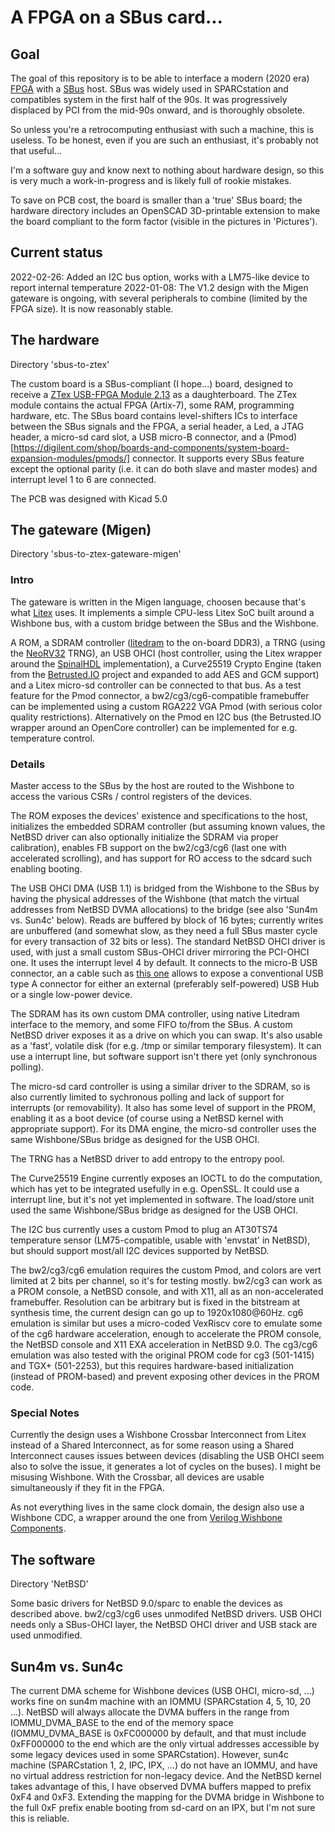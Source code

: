 # A FPGA on a SBus card...

## Goal

The goal of this repository is to be able to interface a modern (2020 era) [FPGA](https://en.wikipedia.org/wiki/Field-programmable_gate_array) with a [SBus](https://en.wikipedia.org/wiki/SBus) host. SBus was widely used in SPARCstation and compatibles system in the first half of the 90s. It was progressively displaced by PCI from the mid-90s onward, and is thoroughly obsolete.

So unless you're a retrocomputing enthusiast with such a machine, this is useless. To be honest, even if you are such an enthusiast, it's probably not that useful...

I'm a software guy and know next to nothing about hardware design, so this is very much a work-in-progress and is likely full of rookie mistakes.

To save on PCB cost, the board is smaller than a 'true' SBus board; the hardware directory includes an OpenSCAD 3D-printable extension to make the board compliant to the form factor (visible in the pictures in 'Pictures').

## Current status

2022-02-26: Added an I2C bus option, works with a LM75-like device to report internal temperature
2022-01-08: The V1.2 design with the Migen gateware is ongoing, with several peripherals to combine (limited by the FPGA size). It is now reasonably stable.

## The hardware

Directory 'sbus-to-ztex'

The custom board is a SBus-compliant (I hope...) board, designed to receive a [ZTex USB-FPGA Module 2.13](https://www.ztex.de/usb-fpga-2/usb-fpga-2.13.e.html) as a daughterboard. The ZTex module contains the actual FPGA (Artix-7), some RAM, programming hardware, etc. The SBus board contains level-shifters ICs to interface between the SBus signals and the FPGA, a serial header, a Led, a JTAG header, a micro-sd card slot, a USB micro-B connector, and a (Pmod)[https://digilent.com/shop/boards-and-components/system-board-expansion-modules/pmods/] connector. It supports every SBus feature except the optional parity (i.e. it can do both slave and master modes) and interrupt level 1 to 6 are connected.

The PCB was designed with Kicad 5.0

## The gateware (Migen)

Directory 'sbus-to-ztex-gateware-migen'

### Intro

The gateware is written in the Migen language, choosen because that's what [Litex](https://github.com/enjoy-digital/litex/) uses.
It implements a simple CPU-less Litex SoC built around a Wishbone bus, with a custom bridge between the SBus and the Wishbone.

A ROM, a SDRAM controller ([litedram](https://github.com/enjoy-digital/litedram) to the on-board DDR3), a TRNG (using the [NeoRV32](https://github.com/stnolting/neorv32) TRNG), an USB OHCI (host controller, using the Litex wrapper around the [SpinalHDL](https://github.com/SpinalHDL/SpinalHDL) implementation), a Curve25519 Crypto Engine (taken from the [Betrusted.IO](https://betrusted.io/) project and expanded to add AES and GCM support) and a Litex micro-sd controller can be connected to that bus. As a test feature for the Pmod connector, a bw2/cg3/cg6-compatible framebuffer can be implemented using a custom RGA222 VGA Pmod (with serious color quality restrictions). Alternatively on the Pmod en I2C bus (the Betrusted.IO wrapper around an OpenCore controller) can be implemented for e.g. temperature control.

### Details

Master access to the SBus by the host are routed to the Wishbone to access the various CSRs / control registers of the devices.

The ROM exposes the devices' existence and specifications to the host, initializes the embedded SDRAM controller (but assuming known values, the NetBSD driver can also optionally initialize the SDRAM via proper calibration), enables FB support on the bw2/cg3/cg6 (last one with accelerated scrolling), and has support for RO access to the sdcard such enabling booting.

The USB OHCI DMA (USB 1.1) is bridged from the Wishbone to the SBus by having the physical addresses of the Wishbone (that match the virtual addresses from NetBSD DVMA allocations) to the bridge (see also 'Sun4m vs. Sun4c' below). Reads are buffered by block of 16 bytes; currently writes are unbuffered (and somewhat slow, as they need a full SBus master cycle for every transaction of 32 bits or less). The standard NetBSD OHCI driver is used, with just a small custom SBus-OHCI driver mirroring the PCI-OHCI one. It uses the interrupt level 4 by default. It connects to the micro-B USB connector, an a cable such as [this one](https://www.startech.com/en-us/cables/uusbotgra) allows to expose a conventional USB type A connector for either an external (preferably self-powered) USB Hub or a single low-power device.

The SDRAM has its own custom DMA controller, using native Litedram interface to the memory, and some FIFO to/from the SBus. A custom NetBSD driver exposes it as a drive on which you can swap. It's also usable as a 'fast', volatile disk (for e.g. /tmp or similar temporary filesystem). It can use a interrupt line, but software support isn't there yet (only synchronous polling).

The micro-sd card controller is using a similar driver to the SDRAM, so is also currently limited to sychronous polling and lack of support for interrupts (or removability). It also has some level of support in the PROM, enabling it as a boot device (of course using a NetBSD kernel with appropriate support). For its DMA engine, the micro-sd controller uses the same Wishbone/SBus bridge as designed for the USB OHCI.

The TRNG has a NetBSD driver to add entropy to the entropy pool.

The Curve25519 Engine currently exposes an IOCTL to do the computation, which has yet to be integrated usefully in e.g. OpenSSL. It could use a interrupt line, but it's not yet implemented in software. The load/store unit used the same Wishbone/SBus bridge as designed for the USB OHCI.

The I2C bus currently uses a custom Pmod to plug an AT30TS74 temperature sensor (LM75-compatible, usable with 'envstat' in NetBSD), but should support most/all I2C devices supported by NetBSD.

The bw2/cg3/cg6 emulation requires the custom Pmod, and colors are vert limited at 2 bits per channel, so it's for testing mostly. bw2/cg3 can work as a PROM console, a NetBSD console, and with X11, all as an non-accelerated framebuffer. Resolution can be arbitrary but is fixed in the bitstream at synthesis time, the current design can go up to 1920x1080@60Hz. cg6 emulation is similar but uses a micro-coded VexRiscv core to emulate some of the cg6 hardware acceleration, enough to accelerate the PROM console, the NetBSD console and X11 EXA acceleration in NetBSD 9.0. The cg3/cg6 emulation was also tested with the original PROM code for cg3 (501-1415) and TGX+ (501-2253), but this requires hardware-based initialization (instead of PROM-based) and prevent exposing other devices in the PROM code.

### Special Notes

Currently the design uses a Wishbone Crossbar Interconnect from Litex instead of a Shared Interconnect, as for some reason using a Shared Interconnect causes issues between devices (disabling the USB OHCI seem also to solve the issue, it generates a lot of cycles on the buses). I might be misusing Wishbone. With the Crossbar, all devices are usable simultaneously if they fit in the FPGA.

As not everything lives in the same clock domain, the design also use a Wishbone CDC, a wrapper around the one from [Verilog Wishbone Components](https://github.com/alexforencich/verilog-wishbone).

## The software

Directory 'NetBSD'

Some basic drivers for NetBSD 9.0/sparc to enable the devices as described above. bw2/cg3/cg6 uses unmodifed NetBSD drivers. USB OHCI needs only a SBus-OHCI layer, the NetBSD OHCI driver and USB stack are used unmodified.

## Sun4m vs. Sun4c

The current DMA scheme for Wishbone devices (USB OHCI, micro-sd, ...) works fine on sun4m machine with an IOMMU (SPARCstation 4, 5, 10, 20 ...). NetBSD will always allocate the DVMA buffers in the range from IOMMU_DVMA_BASE to the end of the memory space (IOMMU_DVMA_BASE is 0xFC000000 by default, and that must include 0xFF000000 to the end which are the only virtual addresses accessible by some legacy devices used in some SPARCstation). However, sun4c machine (SPARCstation 1, 2, IPC, IPX, ...) do not have an IOMMU, and have no virtual address restriction for non-legacy device. And the NetBSD kernel takes advantage of this, I have observed DVMA buffers mapped to prefix 0xF4 and 0xF3. Extending the mapping for the DVMA bridge in Wishbone to the full 0xF prefix enable booting from sd-card on an IPX, but I'm not sure this is reliable.

